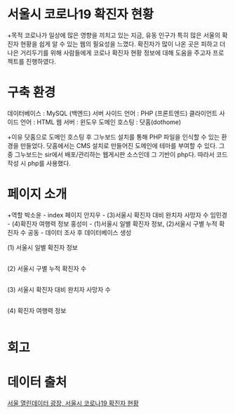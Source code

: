 # 서울시 코로나19 확진자 현황
+목적
  코로나가 일상에 많은 영향을 끼치고 있는 지금, 유동 인구가 특히 많은 서울의 확진자 현황을 쉽게 알 수 있는 웹의 필요성을 느꼈다. 확진자가 많이 나온 곳은 피하고 더 나은 거리두기를 위해 사람들에게 코로나 확진자 현황 정보에 대해 도움을 주고자 프로젝트를 진행하였다.

# 구축 환경
데이터베이스 : MySQL
(백엔드) 서버 사이드 언어 : PHP
(프론트엔드) 클라이언트 사이드 언어 : HTML
웹 서버 : 윈도우
도메인 호스팅 : 닷홈(dothome) 

+이유
  닷홈으로 도메인 호스팅 후 그누보드 설치를 통해 PHP 파일을 인식할 수 있는 환경을 만들었다. 닷홈에서는 CMS 설치로 만들어진 도메인에 테마를 부여할 수 있다. 그 중 그누보드는 sir에서 배포/관리하는 웹게시판 소스인데 그 기반이 php다. 따라서 코드 작성 시 php를 사용했다. 

# 페이지 소개

+역할
  박소윤 - index 페이지
  안지우 - (3)서울시 확진자 대비 완치자 사망자 수
  임민경 - (4)확진자 여행력 정보
  홍성미 - (1)서울시 일별 확진자 정보, (2)서울시 구별 누적 확진자 수
  공동 - 데이터 조사 후 데이터베이스 생성

(1) 서울시 일별 확진자 정보
```

```

(2) 서울시 구별 누적 확진자 수
``` 

``` 

(3) 서울시 확진자 대비 완치자 사망자 수
``` 

``` 

(4) 확진자 여행력 정보
```

``` 

# 회고


# 데이터 출처
<a href="http://data.seoul.go.kr/dataList/OA-20279/S/1/datasetView.do" >서울 열린데이터 광장, 서울시 코로나19 확진자 현황</a>
